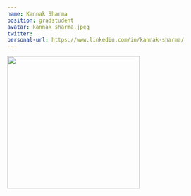 ```yaml
---
name: Kannak Sharma
position: gradstudent
avatar: kannak_sharma.jpeg
twitter: 
personal-url: https://www.linkedin.com/in/kannak-sharma/
---
```


<img width="300" src="{{site.baseurl}}/images/people/{{page.avatar}}" data-action="zoom">
